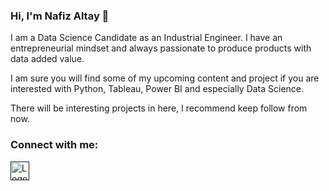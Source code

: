 ### Hi, I'm Nafiz Altay 👋

I am a Data Science Candidate as an Industrial Engineer. I have an entrepreneurial mindset and always passionate to produce products with data added value.

I am sure you will find some of my upcoming content and project if you are interested with Python, Tableau, Power BI and especially Data Science.

There will be interesting projects in here, I recommend keep follow from now.

### Connect with me:

<a href="">
    <img src="https://i.ibb.co/NjhwYF7/174857.png" alt="Logo" width="30" height="30">
  </a>

